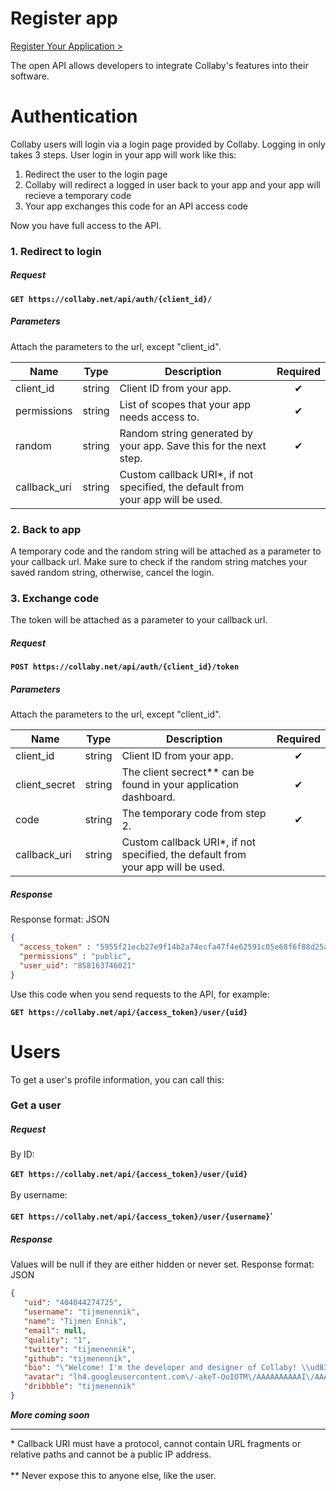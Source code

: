 # Register app

[Register Your Application >](https://collaby.net/api/)

The open API allows developers to integrate Collaby's features into their software.

# Authentication
Collaby users will login via a login page provided by Collaby. Logging in only takes 3 steps. User login in your app will work like this:

  1. Redirect the user to the login page
  2. Collaby will redirect a logged in user back to your app and your app will recieve a temporary code
  3. Your app exchanges this code for an API access code
 
Now you have full access to the API.

### 1. Redirect to login

##### Request

**`GET https://collaby.net/api/auth/{client_id}/`**

##### Parameters
Attach the parameters to the url, except "client_id".

Name | Type | Description | Required
--- | :---: | --- | :---:
client_id | string | Client ID from your app. | ✔
permissions | string | List of scopes that your app needs access to. | ✔
random | string | Random string generated by your app. Save this for the next step. | ✔
callback_uri | string | Custom callback URI\*, if not specified, the default from your app will be used. | 

### 2. Back to app
A temporary code and the random string will be attached as a parameter to your callback url.
Make sure to check if the random string matches your saved random string, otherwise, cancel the login.

### 3. Exchange code
The token will be attached as a parameter to your callback url.

##### Request

**`POST https://collaby.net/api/auth/{client_id}/token`**

##### Parameters
Attach the parameters to the url, except "client_id".

Name | Type | Description | Required
--- | :---: | --- | :---:
client_id | string | Client ID from your app. | ✔
client_secret | string | The client secrect\*\* can be found in your application dashboard. | ✔
code | string | The temporary code from step 2. | ✔
callback_uri | string | Custom callback URI\*, if not specified, the default from your app will be used. | 

##### Response
Response format: JSON
```json
{
  "access_token" : "5955f21ecb27e9f14b2a74ecfa47f4e62591c05e68f6f88d25ad86d784230d2f",
  "permissions" : "public",
  "user_uid": "858163746021"
}
```
Use this code when you send requests to the API, for example:

**`GET https://collaby.net/api/{access_token}/user/{uid}`**

# Users

To get a user's profile information, you can call this:

### Get a user

##### Request
By ID:<br/><br/>
**`GET https://collaby.net/api/{access_token}/user/{uid}`**<br/><br/>
By username:<br/><br/>
**`GET https://collaby.net/api/{access_token}/user/{username}`**'

##### Response
Values will be null if they are either hidden or never set.
Response format: JSON
```json
{  
   "uid": "404044274725",
   "username": "tijmenennik",
   "name": "Tijmen Ennik",
   "email": null,
   "quality": "1",
   "twitter": "tijmenennik",
   "github": "tijmenennik",
   "bio": "\"Welcome! I'm the developer and designer of Collaby! \\ud83d\\ude01\"",
   "avatar": "lh4.googleusercontent.com\/-akeT-OoIOTM\/AAAAAAAAAAI\/AAAAAAAAF4E\/DB5iofPgIyI\/photo.jpg",
   "dribbble": "tijmenennik"
}
```

**_More coming soon_**

---
\* Callback URI must have a protocol, cannot contain URL fragments or relative paths and cannot be a public IP address.<br/><br/>
\*\* Never expose this to anyone else, like the user.
